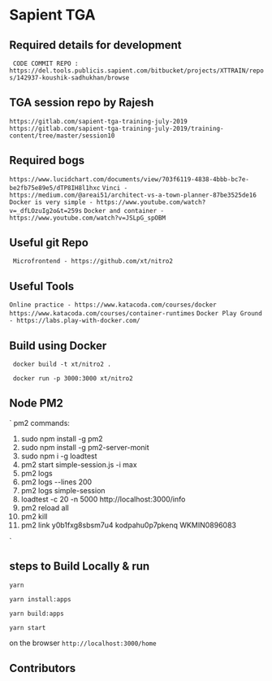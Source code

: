 # Sapient TGA

## Required details for development
` CODE COMMIT REPO : https://del.tools.publicis.sapient.com/bitbucket/projects/XTTRAIN/repos/142937-koushik-sadhukhan/browse`

## TGA session repo by Rajesh
` https://gitlab.com/sapient-tga-training-july-2019 `
` https://gitlab.com/sapient-tga-training-july-2019/training-content/tree/master/session10 `

## Required bogs
` https://www.lucidchart.com/documents/view/703f6119-4838-4bbb-bc7e-be2fb75e89e5/dTP8IH8l1hxc `
` Vinci - https://medium.com/@areai51/architect-vs-a-town-planner-87be3525de16 `
` Docker is very simple - https://www.youtube.com/watch?v=_dfLOzuIg2o&t=259s `
` Docker and container - https://www.youtube.com/watch?v=JSLpG_spOBM `

## Useful git Repo
` Microfrontend - https://github.com/xt/nitro2`

## Useful Tools
` Online practice - https://www.katacoda.com/courses/docker `
` https://www.katacoda.com/courses/container-runtimes `
` Docker Play Ground - https://labs.play-with-docker.com/ `

## Build using Docker
` docker build -t xt/nitro2 .`

` docker run -p 3000:3000 xt/nitro2` 

## Node PM2

`
pm2 commands:
1. sudo npm install -g pm2
2. sudo npm install -g pm2-server-monit
3. sudo npm i -g loadtest
4. pm2 start simple-session.js -i max
5. pm2 logs
6. pm2 logs --lines 200
7. pm2 logs simple-session
8. loadtest -c 20 -n 5000 http://localhost:3000/info
9. pm2 reload all
10. pm2 kill
11. pm2 link y0b1fxg8sbsm7u4 kodpahu0p7pkenq WKMIN0896083

`

## steps to Build Locally & run

`yarn`

`yarn install:apps`

`yarn build:apps`

`yarn start`

on the browser `http://localhost:3000/home`

## Contributors
